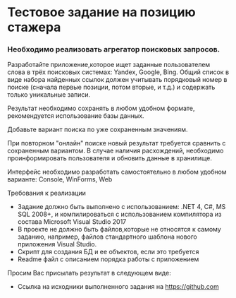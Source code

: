 # Тестовое задание на позицию стажера

### Необходимо реализовать агрегатор поисковых запросов.

Разработайте приложение,которое ищет заданные пользователем слова в трёх поисковых системах: Yandex, Google, Bing. Общий список в виде набора найденных ссылок должен учитывать порядковый номер в поиске (сначала первые позиции, потом вторые, и т.д.) и содержать только уникальные записи. 

Результат необходимо сохранять в любом удобном формате, рекомендуется использование базы данных. 

Добавьте вариант поиска по уже сохраненным значениям.

При повторном "онлайн" поиске новый результат требуется сравнить с сохраненным вариантом. В случае наличия расхождений, необходимо проинформировать пользователя и обновить данные в хранилище.

Интерфейс необходимо разработать самостоятельно в любом удобном варианте: Console, WinForms, Web

Требования к реализации
* Задание должно быть выполнено с использованием: .NET 4, C#, MS SQL 2008+, и компилироваться с использованием компилятора из состава Microsoft Visual Studio 2017
* В проекте не должно быть файлов,которые не относятся к самому заданию, например, файлов стандартного шаблона нового приложения Visual Studio. 
* Скрипт для создания БД и ее объектов, если это требуется
* Readme файл с описанием порядка работы с приложением

Просим Вас присылать результат в следующем виде:
* Ссылка на исходники выполненного задания на ​https://github.com​